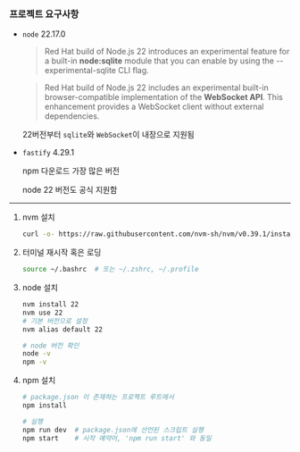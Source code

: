 ### 프로젝트 요구사항

- `node` 22.17.0

  > Red Hat build of Node.js 22 introduces an experimental feature for a built-in **node:sqlite** module that you can enable by using the --experimental-sqlite CLI flag.

  > Red Hat build of Node.js 22 includes an experimental built-in browser-compatible implementation of the **WebSocket API**. This enhancement provides a WebSocket client without external dependencies.

  22버전부터 `sqlite`와 `WebSocket`이 내장으로 지원됨

- `fastify` 4.29.1

  npm 다운로드 가장 많은 버전

  node 22 버전도 공식 지원함

---

1. nvm 설치

   ```bash
   curl -o- https://raw.githubusercontent.com/nvm-sh/nvm/v0.39.1/install.sh | bash
   ```

2. 터미널 재시작 혹은 로딩

   ```bash
   source ~/.bashrc  # 또는 ~/.zshrc, ~/.profile
   ```

3. node 설치

   ```bash
   nvm install 22
   nvm use 22
   # 기본 버전으로 설정
   nvm alias default 22

   # node 버전 확인
   node -v
   npm -v
   ```

4. npm 설치

   ```bash
   # package.json 이 존재하는 프로젝트 루트에서
   npm install

   # 실행
   npm run dev  # package.json에 선언된 스크립트 실행
   npm start    # 시작 예약어, 'npm run start' 와 동일
   ```

